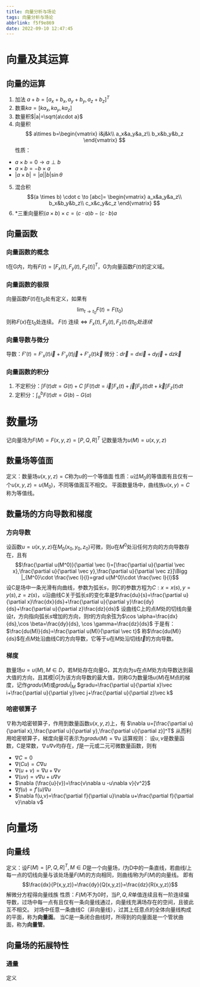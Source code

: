 ```yaml
---
title: 向量分析与场论
tags: 向量分析与场论
abbrlink: f5f9e869
date: 2022-09-10 12:47:45
---
```

# 向量及其运算
## 向量的运算
1. 加法 $a+b=[a_x+b_x,a_y+b_y,a_z+b_z]^T$
2. 数乘$ka=[ka_x,ka_y,ka_z]$
3. 数量积$|a|=\sqrt{a\cdot a}$
4. 向量积
$$
a\times b=\begin{vmatrix}
i&j&k\\
a_x&a_y&a_z\\
b_x&b_y&b_z
\end{vmatrix}
$$
性质：
- $a \times b=0 \to a\perp b$
- $a \times b=-b \times a$
- $|a \times b|=|a||b|\sin \theta$
5. 混合积
$$(a \times b) \cdot c \to [abc]=
\begin{vmatrix}
a_x&a_y&a_z\\
b_x&b_y&b_z\\
c_x&c_y&c_z
\end{vmatrix}
$$
6. *三重向量积$(a \times b) \times c=(c \cdot a)b-(c \cdot b)a$

## 向量函数
### 向量函数的概念
t在G内，均有$F(t)=[F_x(t),F_y(t),F_z(t)]^T$，G为向量函数$F(t)$的定义域。
### 向量函数的极限
向量函数$F(t)$在$t_0$处有定义，如果有$$\lim_{t \to t_0}F(t)=F(t_0)$$则称$F(x)$在$t_0$处连续。
$F(t)$ 连续$\Leftrightarrow F_x(t),F_y(t),F_z(t)在t_0处连续$
### 向量导数与微分
导数：$F'(t)=F'_x(t) \vec i +F'_y(t) \vec j + F'_z(t) \vec  k$
微分：$d\vec r= dx\vec i+dy\vec j +dz\vec k$

### 向量函数的积分
1. 不定积分：$\int F(t)dt=G(t)+C$
$\int F(t)dt =\vec i \int F_x(t)+\vec j \int F_y(t)dt+\vec k \int F_z(t)dt$
2. 定积分：$\int _a^b F(t)dt=G(b)-G(a)$

# 数量场
记向量场为$F(M)=F(x,y,z)=[P,Q,R]^T$
记数量场为$u(M)=u(x,y,z)$
## 数量场等值面
定义：数量场$u(x,y,z)=C$称为$u$的一个等值面
性质：$u$过$M_0$的等值面有且仅有一个$u(x,y,z)=u(M_0)$，不同等值面互不相交。
平面数量场中，曲线族$u(x,y)=C$称为等值线。

## 数量场的方向导数和梯度
### 方向导数
设函数$u=u(x,y,z)$在$M_0(x_0,y_0,z_0)$可微，则$u$在$M^0$处沿任何方向的方向导数存在，且有
$$\frac{\partial u(M^0)}{\partial \vec l}=[\frac{\partial u}{\partial \vec x},\frac{\partial u}{\partial \vec y},\frac{\partial u}{\partial \vec z}]\Bigg |_{M^0}\cdot \frac{\vec l}{l}=grad u(M^0)\cdot \frac{\vec l}{l}$$
设C是场中一条光滑有向曲线，参数为弧长$s$，则C的参数方程为$C:x=x(s),y=y(s),z=z(s)$，$u$沿曲线C关于弧长$s$的变化率是$\frac{du}{s}=\frac{\partial u}{\partial x}\frac{dx}{ds}+\frac{\partial u}{\partial y}\frac{dy}{ds}+\frac{\partial u}{\partial z}\frac{dz}{ds}$
设曲线C上的点$M$处的切线向量设$t$，方向指向弧长$s$增加的方向，则$t$的方向余弦为$\cos \alpha=\frac{dx}{ds},\cos \beta=\frac{dy}{ds}, \cos \gamma=\frac{dz}{ds}$
于是有：$\frac{du(M)}{ds}=\frac{\partial u(M)}{\partial \vec t}$
称$\frac{du(M)}{ds}$在点$M$处沿曲线C的方向导数，它等于$u$在$M$处沿切线$\vec t$的方向导数。
### 梯度
数量场$u=u(M),M\in D$，若$M$处存在向量G，其方向为$u$在点$M$处方向导数达到最大值的方向，且其模$|G|$为该方向导数的最大值，则称G为数量场$u(M)$在$M$点的梯度，记作$grad u(M)$或$gradu|_M$
$gradu=\frac{\partial u}{\partial x}\vec i+\frac{\partial u}{\partial y}\vec j+\frac{\partial u}{\partial z}\vec k$

### 哈密顿算子
$\nabla$称为哈密顿算子，作用到数量函数$u(x,y,z)$上，有
$\nabla u=[\frac{\partial u}{\partial x},\frac{\partial u}{\partial y},\frac{\partial u}{\partial z}]^T$
从而利用哈密顿算子，梯度向量可表示为$gradu(M)=\nabla u$
运算规则：
设$u,v$是数量函数，C是常数，$\nabla u \nabla v$均存在，$f$是一元或二元可微数量函数，则有
- $\nabla C=0$
- $\nabla (Cu)=C\nabla u$
- $\nabla (u+v)=\nabla u+\nabla v$
- $\nabla (uv)=v\nabla u+u\nabla v$
- $\nabla (\frac{u}{v})=\frac{v\nabla u -u\nabla v}{v^2}$
- $\nabla f(u)=f'(u)\nabla u$
- $\nabla f(u,v)=\frac{\partial f}{\partial u}\nabla u+\frac{\partial f}{\partial v}\nabla v$

# 向量场
## 向量线
定义：设$F(M)=[P,Q,R]^T,M\in D$是一个向量场，$l$为D中的一条直线，若曲线$l$上每一点的切线向量与该处场量$F(M)$的方向相同，则曲线$l$称为$F(M)$的向量线。
即有$$\frac{dx}{P(x,y,z)}=\frac{dy}{Q(x,y,z)}=\frac{dz}{R(x,y,z)}$$
解微分方程得向量线族
性质：$F(M)$不为0时，当$P,Q,R$单值连续且有一阶连续偏导数，过场中每一点有且仅有一条向量线通过，向量线充满场存在的空间，且彼此互不相交。
对场中任意一条曲线C（非向量线），过其上任意点的全体向量线构成的平面，称为**向量面**。
当C是一条闭合曲线时，所得到的向量面是一个管状曲面，称为**向量管**。

## 向量场的拓展特性
### 通量
定义
